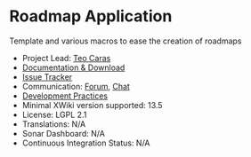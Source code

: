 # Roadmap Application 

Template and various macros to ease the creation of roadmaps 

* Project Lead: [Teo Caras](https://www.xwiki.org/xwiki/bin/view/XWiki/tcaras) 
* [Documentation & Download](#) 
* [Issue Tracker](https://jira.xwiki.org/browse/XROADMAP)
* Communication: [Forum](https://forum.xwiki.org/), [Chat](https://dev.xwiki.org/xwiki/bin/view/Community/Chat)
* [Development Practices](https://dev.xwiki.org/xwiki/bin/view/Main/WebHome) 
* Minimal XWiki version supported: 13.5 
* License: LGPL 2.1 
* Translations: N/A 
* Sonar Dashboard: N/A 
* Continuous Integration Status: N/A 

